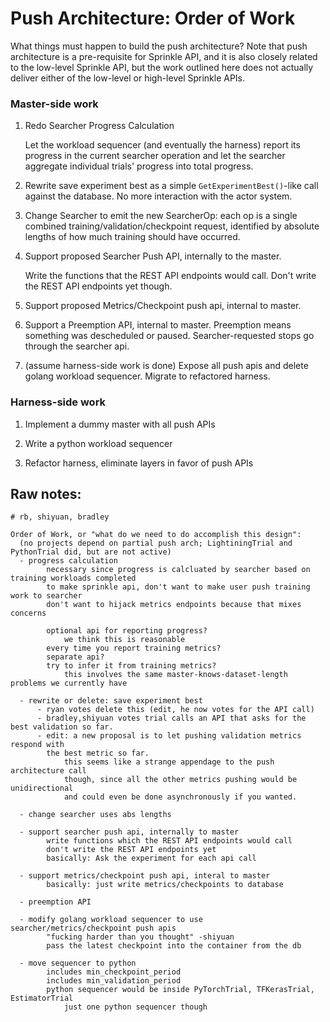 # Push Architecture: Order of Work

What things must happen to build the push architecture?  Note that push
architecture is a pre-requisite for Sprinkle API, and it is also closely
related to the low-level Sprinkle API, but the work outlined here does not
actually deliver either of the low-level or high-level Sprinkle APIs.

### Master-side work

1. Redo Searcher Progress Calculation

   Let the workload sequencer (and eventually the harness) report its progress
   in the current searcher operation and let the searcher aggregate individual
   trials' progress into total progress.

1. Rewrite save experiment best as a simple `GetExperimentBest()`-like call
   against the database.  No more interaction with the actor system.

1. Change Searcher to emit the new SearcherOp: each op is a single combined
   training/validation/checkpoint request, identified by absolute lengths of
   how much training should have occurred.

1. Support proposed Searcher Push API, internally to the master.

   Write the functions that the REST API endpoints would call.  Don't write the
   REST API endpoints yet though.

1. Support proposed Metrics/Checkpoint push api, internal to master.

1. Support a Preemption API, internal to master.  Preemption means something
   was descheduled or paused.  Searcher-requested stops go through the searcher
   api.

1. (assume harness-side work is done) Expose all push apis and delete golang
   workload sequencer.  Migrate to refactored harness.

### Harness-side work

1. Implement a dummy master with all push APIs

1. Write a python workload sequencer

1. Refactor harness, eliminate layers in favor of push APIs

## Raw notes:
```
# rb, shiyuan, bradley

Order of Work, or "what do we need to do accomplish this design":
  (no projects depend on partial push arch; LightiningTrial and PythonTrial did, but are not active)
  - progress calculation
        necessary since progress is calcluated by searcher based on training workloads completed
        to make sprinkle api, don't want to make user push training work to searcher
        don't want to hijack metrics endpoints because that mixes concerns

        optional api for reporting progress?
            we think this is reasonable
        every time you report training metrics?
        separate api?
        try to infer it from training metrics?
            this involves the same master-knows-dataset-length problems we currently have

  - rewrite or delete: save experiment best
      - ryan votes delete this (edit, he now votes for the API call)
      - bradley,shiyuan votes trial calls an API that asks for the best validation so far.
      - edit: a new proposal is to let pushing validation metrics respond with
        the best metric so far.
            this seems like a strange appendage to the push architecture call
            though, since all the other metrics pushing would be unidirectional
            and could even be done asynchronously if you wanted.

  - change searcher uses abs lengths

  - support searcher push api, internally to master
        write functions which the REST API endpoints would call
        don't write the REST API endpoints yet
        basically: Ask the experiment for each api call

  - support metrics/checkpoint push api, interal to master
        basically: just write metrics/checkpoints to database

  - preemption API

  - modify golang workload sequencer to use searcher/metrics/checkpoint push apis
        "fucking harder than you thought" -shiyuan
        pass the latest checkpoint into the container from the db

  - move sequencer to python
        includes min_checkpoint_period
        includes min_validation_period
        python sequencer would be inside PyTorchTrial, TFKerasTrial, EstimatorTrial
            just one python sequencer though
```
